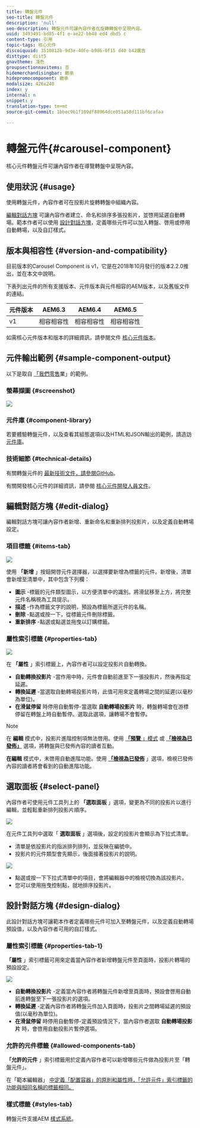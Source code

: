 ```yaml
---
title: 轉盤元件
seo-title: 轉盤元件
description: 'null'
seo-description: 轉盤元件可讓內容作者在旋轉轉盤中呈現內容。
uuid: 3493491-bd85-4f1 e-ae22-bb48 ed4 dbd5 c
content-type: 引用
topic-tags: 核心元件
discoiquuid: 3510812b-9d3e-40Fe-b986-0f15 d40 b42廣告
disttype: dist5
gnavtheme: 淺色
groupsectionnavitems: 否
hidemerchandisingbar: 繼承
hidepromocomponent: 繼承
modalsize: 426x240
index: y
internal: n
snippet: y
translation-type: tm+mt
source-git-commit: 1bbec9b1f109df88964dce051a58d111bf6cafaa

---
```



# 轉盤元件{#carousel-component}

核心元件轉盤元件可讓內容作者在導覽轉盤中呈現內容。

## 使用狀況 {#usage}

使用轉盤元件，內容作者可在投影片旋轉轉盤中組織內容。

[編輯對話方塊](#edit-dialog) 可讓內容作者建立、命名和排序多張投影片，並啓用延遲自動轉場。範本作者可以使用 [設計對話方塊](#design-dialog)，定義哪些元件可以加入轉盤、啓用或停用自動轉場，以及自訂樣式。

## 版本與相容性 {#version-and-compatibility}

目前版本的Carousel Component is v1，它是在2018年10月發行的版本2.2.0推出，並在本文中說明。

下表列出元件的所有支援版本、元件版本與元件相容的AEM版本，以及舊版文件的連結。

| 元件版本 | AEM6.3 | AEM6.4 | AEM6.5 |
|--- |--- |--- |--- |
| v1 | 相容相容性 | 相容相容性 | 相容相容性 |

如需核心元件版本和版本的詳細資訊，請參閱文件 [核心元件版本](versions.md)。

## 元件輸出範例 {#sample-component-output}

以下是取自 [「我們零售](https://helpx.adobe.com/experience-manager/6-5/sites/developing/using/we-retail.html)業」的範例。

### 螢幕擷圖 {#screenshot}

![](assets/screenshot_2018-11-28at140433.png)

### 元件庫 {#component-library}

若要體驗轉盤元件，以及查看其組態選項以及HTML和JSON輸出的範例，請造訪 [元件庫](http://opensource.adobe.com/aem-core-wcm-components/library/carousel.html)。

### 技術細節 {#technical-details}

有關轉盤元件的 [最新技術文件，請參閱GitHub](https://github.com/adobe/aem-core-wcm-components/blob/master/content/src/content/jcr_root/apps/core/wcm/components/carousel/v1/carousel)。

有關開發核心元件的詳細資訊，請參閱 [核心元件開發人員文件](developing.md)。

## 編輯對話方塊 {#edit-dialog}

編輯對話方塊可讓內容作者新增、重新命名和重新排列投影片，以及定義自動轉場設定。

### 項目標籤 {#items-tab}

![](assets/screenshot_2018-10-12at102451.png)

使用 **「新增** 」按鈕開啓元件選擇器，以選擇要新增為標籤的元件。新增後，清單會新增至清單中，其中包含下列欄：

* **圖示** -標籤的元件類型圖示，以方便清單中的識別。將滑鼠移至上方，將完整元件名稱視為工具提示。
* **描述** -作為標籤文字的說明，預設為標籤所選元件的名稱。
* **刪除** -點選或按一下，從標籤元件刪除標籤。
* **重新排序** -點選或點選並拖曳以訂購標籤。

### 屬性索引標籤 {#properties-tab}

![](assets/screenshot_2018-11-28at141054.png)

在 **「屬性** 」索引標籤上，內容作者可以設定投影片自動轉換。

* **自動轉換投影片** -當作用中時，元件會自動前進至下一張投影片，然後再指定延遲。
* **轉換延遲** -當選取自動轉場投影片時，此值可用來定義轉場之間的延遲(以毫秒為單位)。
* **在滑鼠停留** 時停用自動暫停-當選取 **自動轉場投影片** 時，轉盤轉場會在游標停留在轉盤上時自動暫停。選取此選項，讓轉場不會暫停。

>[!NOTE]
>
>在 **編輯** 模式中，投影片進階控制項無法啓用。使用 [**「預覽** 」模式](https://helpx.adobe.com/experience-manager/6-5/sites/authoring/using/editing-content.html) 或 **[「檢視為已發佈」](https://helpx.adobe.com/experience-manager/6-5/sites/authoring/using/editing-content.html)** 選項，將轉盤與已發佈內容的讀者互動。
>
>**在編輯** 模式中，未啓用自動進階功能。使用 **[「檢視為已發佈](https://helpx.adobe.com/experience-manager/6-5/sites/authoring/using/editing-content.html)** 」選項，檢視已發佈內容的讀者將會看到的自動進階功能。

## 選取面板 {#select-panel}

內容作者可使用元件工具列上的 **「選取面板** 」選項，變更為不同的投影片以進行編輯，並輕鬆重新排列投影片順序。

![](assets/screenshot_2018-10-11at165417.png)

在元件工具列中選取「 **選取面板** 」選項後，設定的投影片會顯示為下拉式清單。

* 清單是依投影片的指派排列排列，並反映在編號中。
* 投影片的元件類型會先顯示，後面接著投影片的說明。

![](assets/opera_snapshot_2018-11-28141537localhost.png)

* 點選或按一下下拉式清單中的項目，會將編輯器中的檢視切換為該投影片。
* 您可以使用拖曳控制點，就地排序投影片。

## 設計對話方塊 {#design-dialog}

此設計對話方塊可讓範本作者定義哪些元件可加入至轉盤元件，以及定義自動轉場預設值，以及內容作者可用的自訂樣式。

### 屬性索引標籤 {#properties-tab-1}

**「屬性** 」索引標籤可用來定義當內容作者新增轉盤元件至頁面時，投影片轉場的預設設定。

![](assets/screenshot_2018-11-28at141824.png)

* **自動轉換投影片** -定義當內容作者將轉盤元件新增至頁面時，預設會啓用自動前進轉盤至下一張投影片的選項。
* **轉換延遲** -定義內容作者將轉盤元件加入頁面時，投影片之間轉場延遲的預設值(以毫秒為單位)。
* **在滑鼠停留** 時停用自動暫停-定義預設情況下，當內容作者選取 **自動轉場投影片** 時，會啓用自動投影片暫停選項。

### 允許的元件標籤 {#allowed-components-tab}

**「允許的元件** 」索引標籤用於定義內容作者可以新增哪些元件做為投影片至「轉盤元件」。

在「範本編輯器」 [中定義「配置容器」的原則和屬性時，「允許元件」索引標籤的功能與相同名稱的標籤相同。](https://helpx.adobe.com/experience-manager/6-5/sites/authoring/using/templates.html)

### 樣式標籤 {#styles-tab}

轉盤元件支援AEM [樣式系統](authoring.md#component-styling)。